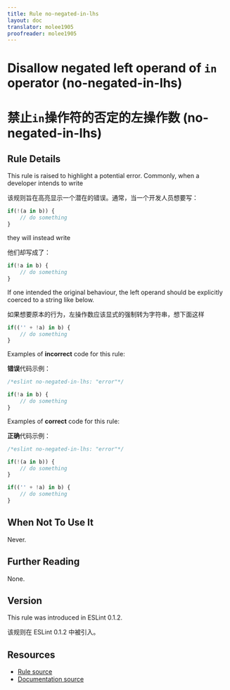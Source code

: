 ```yaml
---
title: Rule no-negated-in-lhs
layout: doc
translator: molee1905
proofreader: molee1905
---
```

<!-- Note: No pull requests accepted for this file. See README.md in the root directory for details. -->

# Disallow negated left operand of `in` operator (no-negated-in-lhs)

# 禁止`in`操作符的否定的左操作数 (no-negated-in-lhs)

## Rule Details

This rule is raised to highlight a potential error. Commonly, when a developer intends to write

该规则旨在高亮显示一个潜在的错误。通常，当一个开发人员想要写：

```js
if(!(a in b)) {
    // do something
}
```

they will instead write

他们却写成了：

```js
if(!a in b) {
    // do something
}
```

If one intended the original behaviour, the left operand should be explicitly coerced to a string like below.

如果想要原本的行为，左操作数应该显式的强制转为字符串，想下面这样

```js
if(('' + !a) in b) {
    // do something
}
```

Examples of **incorrect** code for this rule:

**错误**代码示例：

```js
/*eslint no-negated-in-lhs: "error"*/

if(!a in b) {
    // do something
}
```

Examples of **correct** code for this rule:

**正确**代码示例：

```js
/*eslint no-negated-in-lhs: "error"*/

if(!(a in b)) {
    // do something
}

if(('' + !a) in b) {
    // do something
}
```

## When Not To Use It

Never.

## Further Reading

None.

## Version

This rule was introduced in ESLint 0.1.2.

该规则在 ESLint 0.1.2 中被引入。

## Resources

* [Rule source](https://github.com/eslint/eslint/tree/master/lib/rules/no-negated-in-lhs.js)
* [Documentation source](https://github.com/eslint/eslint/tree/master/docs/rules/no-negated-in-lhs.md)
